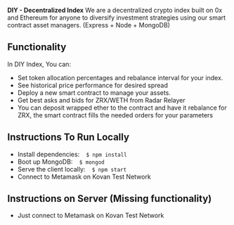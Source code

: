 **DIY - Decentralized Index**
We are a decentralized crypto index built on 0x and Ethereum for anyone to diversify
investment strategies using our smart contract asset managers. (Express + Node + MongoDB)

## Functionality
In DIY Index, You can:
- Set token allocation percentages and rebalance interval for your index.
- See historical price performance for desired spread
- Deploy a new smart contract to manage your assets.
- Get best asks and bids for ZRX/WETH from Radar Relayer
- You can deposit wrapped ether to the contract and have it rebalance for ZRX, 
the smart contract fills the needed orders for your parameters

## Instructions To Run Locally 
- Install dependencies:  ``` $ npm install ```
- Boot up MongoDB:  ``` $ mongod ```
- Serve the client locally:  ``` $ npm start``` 
- Connect to Metamask on Kovan Test Network

## Instructions on Server (Missing functionality) 
- Just connect to Metamask on Kovan Test Network
